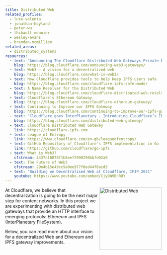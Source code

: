 ```yaml
---
title: Distributed Web
related_profiles:
  - luke-valenta
  - jonathan-hoyland
  - peter-wu
  - thibault-meunier
  - wesley-evans
  - brendan-mcmillion
related_areas:
  - distributed_systems
resources:
  - text: "Announcing The Cloudflare Distributed Web Gateways Private Beta: Unlocking the Web3 Metaverse and Decentralized Finance for Everyone"
    blog: https://blog.cloudflare.com/announcing-web3-gateways/
  - text: Web3 — A vision for a decentralized web
    blog: https://blog.cloudflare.com/what-is-web3/
  - text: How Cloudflare provides tools to help keep IPFS users safe
    blog: https://blog.cloudflare.com/cloudflare-ipfs-safe-mode/
  - text: A Name Resolver for the Distributed Web
    blog: https://blog.cloudflare.com/cloudflare-distributed-web-resolver/
  - text: Cloudflare's Ethereum Gateway
    blog: https://blog.cloudflare.com/cloudflare-ethereum-gateway/
  - text: Continuing to Improve our IPFS Gateway
    blog: https://blog.cloudflare.com/continuing-to-improve-our-ipfs-gateway/
  - text: "Cloudflare goes InterPlanetary - Introducing Cloudflare’s IPFS Gateway"
    blog: https://blog.cloudflare.com/distributed-web-gateway/
  - text: Cloudflare Distributed Web Gateway
    link: https://cloudflare-ipfs.com
  - text: League of Entropy
    link: https://www.cloudflare.com/en-gb/leagueofentropy/
  - text: GitHub Repository of Cloudflare's IPFS implementation in Go
    link: https://github.com/cloudflare/go-ipfs
  - text: What is Web3?
    cfstream: 4437a10078f1b8eef2998290bbfd02a9
  - text: The Future of Web3
    cfstream: 29e4b15e49cc9a0ee977f0ed44f0acd3
  - text: "Building on Decentralised Web at Cloudflare, IFIP 2021"
    youtube: https://www.youtube.com/embed/CjyQWVEnRUY
---
```


<img src="https://blog.cloudflare.com/content/images/2021/01/image4-2.png" alt="Distributed Web" width="200" align="right" />

At Cloudflare, we believe that decentralization is going to be the next major step for content networks. In this project we are experimenting with distributed web gateways that provide an HTTP interface to emerging protocols: Ethereum and IPFS (InterPlanetary FileSystem).

Below, you can read more about our vision for a decentralized Web and Ethereum and IPFS gateway improvements. 
